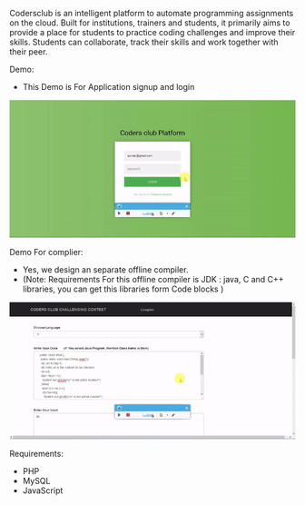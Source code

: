 
Codersclub is an intelligent platform to automate programming assignments on the cloud. Built for institutions, trainers and students, it primarily aims to provide a place for students to practice coding challenges and improve their skills. Students can collaborate, track their skills and work together with their peer.

Demo:
* This Demo is For Application signup and login

![Demo](https://github.com/Sundaresan0502/CodersClub/blob/main/Codersclub_login_demo.gif)

Demo For complier: 
* Yes, we design an separate offline compiler.
* (Note: Requirements For this offline compiler is JDK : java, C and C++ libraries, you can get this libraries form Code blocks )

![Demo](https://github.com/Sundaresan0502/CodersClub/blob/main/Codersclub_compiler.gif)

Requirements:
* PHP 
* MySQL
* JavaScript






